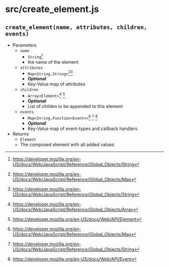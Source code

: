 # src/create_element.js

[^1]: https://developer.mozilla.org/en-US/docs/Web/JavaScript/Reference/Global_Objects/String
[^2]: https://developer.mozilla.org/en-US/docs/Web/JavaScript/Reference/Global_Objects/Map
[^3]: https://developer.mozilla.org/en-US/docs/Web/JavaScript/Reference/Global_Objects/Array
[^4]: https://developer.mozilla.org/en-US/docs/Web/API/Element
[^5]: https://developer.mozilla.org/en-US/docs/Web/API/Event

## `create_element(name, attributes, children, events)`
- Parameters
    - `name`
        - `String`[^1]
        - the name of the element
    - `attributes`
        - `Map<String,String>`[^2][^1]
        - ***Optional***
        - Key-Value map of attributes
    - `children`
        - `Array<Element>`[^3] [^4]
        - ***Optional***
        - List of childen to be appended to this element
    - `events`
        - `Map<String,Function<Event>>`[^2] [^1] [^5]
        - ***Optional***
        - Key-Value map of event-types and callback handlers
- Returns
    - `Element`
    - The composed element with all added values
